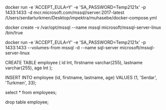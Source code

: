 docker run -e 'ACCEPT_EULA=Y' -e 'SA_PASSWORD=Temp2121x' -p 1433:1433 -d mcr.microsoft.com/mssql/server:2017-latest
/Users/serdarturkmen/Desktop/impektra/muhasebe/docker-compose.yml


docker create -v /var/opt/mssql --name mssql microsoft/mssql-server-linux /bin/true

docker run -e 'ACCEPT_EULA=Y' -e 'SA_PASSWORD=Temp2121x' -p 1433:1433 --volumes-from mssql -d --name sql-server microsoft/mssql-server-linux

CREATE TABLE employee (
    id Int,
    firstname varchar(255),
    lastname varchar(255),
    age Int
);

INSERT INTO employee (id, firstname, lastname, age) VALUES (1, 'Serdar', 'Turkmen', 33);

select * from employees;

drop table employee;
